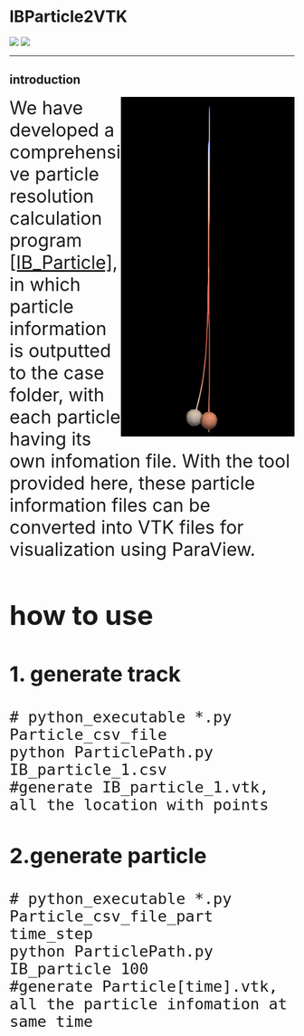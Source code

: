 # IBParticle2VTK

<a href="https://github.com/AMReX-Codes/amrex"><img src=https://img.shields.io/badge/amrex-IAMR-pink></a>  <a href="https://github.com/ruohai0925/IAMR/tree/development"><img src=https://img.shields.io/badge/IBM-Particle-blue></a>

---

## introduction

<p><img align="right" src="./docs/Particle2VTK.png" height=600/><font size=6>
We have developed a comprehensive particle resolution calculation program <a href="https://github.com/ruohai0925/IAMR/tree/development">[IB_Particle]</a>, in which particle information is outputted to the case folder, with each particle having its own infomation file. With the tool provided here, these particle information files can be converted into VTK files for visualization using ParaView. 
</p>

## how to use

### 1. generate track

```shell
# python_executable *.py Particle_csv_file
python ParticlePath.py IB_particle_1.csv
#generate IB_particle_1.vtk, all the location with points
```

### 2.generate particle

```shell
# python_executable *.py Particle_csv_file_part time_step 
python ParticlePath.py IB_particle 100
#generate Particle[time].vtk, all the particle infomation at same time
```

